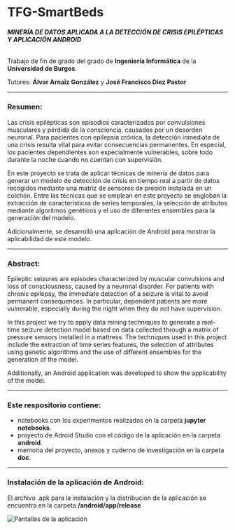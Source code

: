 # TFG-SmartBeds

###### *__MINERÍA DE DATOS APLICADA A LA DETECCIÓN DE CRISIS EPILÉPTICAS Y APLICACIÓN ANDROID__*
Trabajo de fin de grado del grado de **Ingeniería Informática** de la **Universidad de Burgos**. 

Tutores: **Álvar Arnaiz González** y **José Francisco Diez Pastor**

---

### Resumen: 

Las crisis epilépticas son episodios caracterizados por convulsiones musculares y pérdida de la consciencia, causados por un desorden neuronal. Para pacientes con epilepsia crónica, la detección inmediata de una crisis resulta vital para evitar consecuencias permanentes. En especial, los pacientes dependientes son especialmente vulnerables, sobre todo durante la noche cuando no cuentan con supervisión.

En este proyecto se trata de aplicar técnicas de minería de datos para generar un modelo de detección de crisis en tiempo real a partir de datos recogidos mediante una matriz de sensores de presión instalada en un colchón. Entre las técnicas que se emplean en este proyecto se engloban la extracción de características de series temporales, la selección de atributos mediante algoritmos genéticos y el uso de diferentes ensembles para la generación del modelo.

Adicionalmente, se desarrolló una aplicación de Android para mostrar la aplicabilidad de este modelo.

---

### Abstract: 

Epileptic seizures are episodes characterized by muscular convulsions and loss of consciousness, caused by a neuronal disorder. For patients with chronic epilepsy, the immediate detection of a seizure is vital to avoid permanent consequences. 
In particular, dependent patients are more vulnerable, especially during the night when they do not have supervision.

In this project we try to apply data mining techniques to generate a real-time seizure detection model based on data collected through a matrix of pressure sensors installed in a mattress. The techniques used in this project include the extraction of time series features, the selection of attributes using genetic algorithms and the use of different ensembles for the generation of the model.

Additionally, an Android application was developed to show the applicability of the model. 

---

### Este respositorio contiene: 

- notebooks con los experimentos realizados en la carpeta **jupyter notebooks**.
- proyecto de Adroid Studio con el código de la aplicación en la carpeta **android**.
- memoria del proyecto, anexos y cuderno de investigación en la carpeta **doc**. 

---

### Instalación de la aplicación de Android: 

El archivo .apk para la instalación y la distribución de la aplicación se encuentra en la carpeta **/android/app/release**

![Pantallas de la aplicación](doc/img/interfaces.png)
